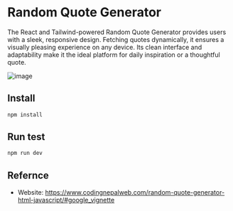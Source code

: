 # Random Quote Generator
The React and Tailwind-powered Random Quote Generator provides users with a sleek, responsive design. Fetching quotes dynamically, it ensures a visually pleasing experience on any device. Its clean interface and adaptability make it the ideal platform for daily inspiration or a thoughtful quote.

![image](https://github.com/Abiekatkam/random-quote-generator/assets/101975840/10449ea8-c262-4817-9311-756887f370d2)

## Install

```sh
npm install 
```

## Run test

```sh
npm run dev
```

## Refernce

* Website: https://www.codingnepalweb.com/random-quote-generator-html-javascript/#google_vignette 

